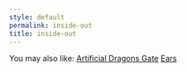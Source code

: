 ```yaml
---
style: default
permalink: inside-out
title: inside-out
---
```

You may also like:
[Artificial Dragons Gate](http://scp-wiki.net/artificial-dragons-gate)
[Ears](http://scp-wiki.net/ears)